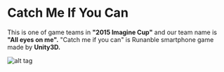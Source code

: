 <h1>Catch Me If You Can</h1>

This is one of game teams in <b>"2015 Imagine Cup"</b> and our team name is <b>"All eyes on me".</b>
"Catch me if you can" is Runanble smartphone game made by <b>Unity3D.</b>

![alt tag](blob:https%3A//drive.google.com/5937774a-b9b8-4c22-9a89-71df9ca7caec "Game ScreenShot")
